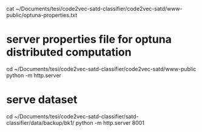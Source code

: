 
cat ~/Documents/tesi/code2vec-satd-classifier/code2vec-satd/www-public/optuna-properties.txt

# server properties file for optuna distributed computation
cd ~/Documents/tesi/code2vec-satd-classifier/code2vec-satd/www-public
python -m http.server


# serve dataset 
cd ~/Documents/tesi/code2vec-satd-classifier/satd-classifier/data/backup/bk1/
python -m http.server 8001
